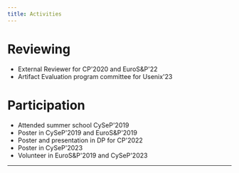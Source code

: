 ```yaml
---
title: Activities
---
```



Reviewing
=========

-   External Reviewer for CP'2020 and EuroS&P'22
-   Artifact Evaluation program committee for Usenix'23

Participation
=============

-   Attended summer school CySeP'2019
-   Poster in CySeP'2019 and EuroS&P'2019
-   Poster and presentation in DP for CP'2022
-   Poster in CySeP'2023
-   Volunteer in EuroS&P'2019 and CySeP'2023

------------------------------------------------------------------------
